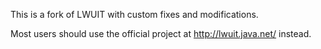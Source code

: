 This is a fork of LWUIT with custom fixes and modifications.

Most users should use the official project at http://lwuit.java.net/ instead.
